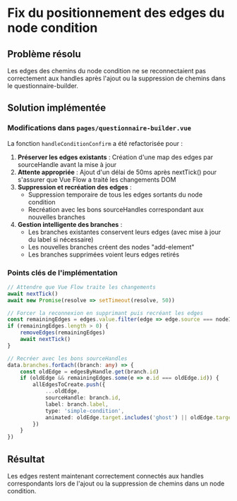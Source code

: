 # Fix du positionnement des edges du node condition

## Problème résolu
Les edges des chemins du node condition ne se reconnectaient pas correctement aux handles après l'ajout ou la suppression de chemins dans le questionnaire-builder.

## Solution implémentée

### Modifications dans `pages/questionnaire-builder.vue`

La fonction `handleConditionConfirm` a été refactorisée pour :

1. **Préserver les edges existants** : Création d'une map des edges par sourceHandle avant la mise à jour
2. **Attente appropriée** : Ajout d'un délai de 50ms après nextTick() pour s'assurer que Vue Flow a traité les changements DOM
3. **Suppression et recréation des edges** : 
   - Suppression temporaire de tous les edges sortants du node condition
   - Recréation avec les bons sourceHandles correspondant aux nouvelles branches
4. **Gestion intelligente des branches** :
   - Les branches existantes conservent leurs edges (avec mise à jour du label si nécessaire)
   - Les nouvelles branches créent des nodes "add-element" 
   - Les branches supprimées voient leurs edges retirés

### Points clés de l'implémentation

```typescript
// Attendre que Vue Flow traite les changements
await nextTick()
await new Promise(resolve => setTimeout(resolve, 50))

// Forcer la reconnexion en supprimant puis recréant les edges
const remainingEdges = edges.value.filter(edge => edge.source === nodeId)
if (remainingEdges.length > 0) {
    removeEdges(remainingEdges)
    await nextTick()
}

// Recréer avec les bons sourceHandles
data.branches.forEach((branch: any) => {
    const oldEdge = edgesByHandle.get(branch.id)
    if (oldEdge && remainingEdges.some(e => e.id === oldEdge.id)) {
        allEdgesToCreate.push({
            ...oldEdge,
            sourceHandle: branch.id,
            label: branch.label,
            type: 'simple-condition',
            animated: oldEdge.target.includes('ghost') || oldEdge.target.includes('add-element')
        })
    }
})
```

## Résultat
Les edges restent maintenant correctement connectés aux handles correspondants lors de l'ajout ou la suppression de chemins dans un node condition.